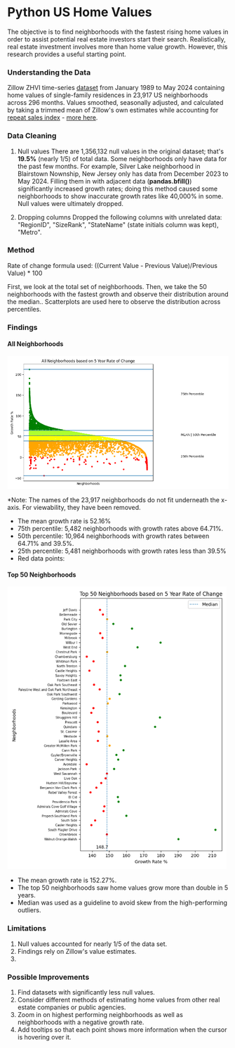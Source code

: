 # Python US Home Values
The objective is to find neighborhoods with the fastest rising home values in order to assist potential real estate investors start their search. Realistically, real estate investment involves more than home value growth. However, this research provides a useful starting point.

### Understanding the Data
Zillow ZHVI time-series [dataset](https://drive.google.com/file/d/1SeR8qDqmhj0YHPOMiBU1zEbyaIjmAnga/view?usp=sharing) from January 1989 to May 2024 containing home values of single-family residences in 23,917 US neighborhoods across 296 months. Values smoothed, seasonally adjusted, and calculated by taking a trimmed mean of Zillow's own estimates while accounting for [repeat sales index](https://www.investopedia.com/terms/r/repeatsales-method.asp) - [more here](https://www.zillow.com/research/methodology-neural-zhvi-32128/). 

### Data Cleaning
1. Null values
There are 1,356,132 null values in the original dataset; that's **19.5%** (nearly 1/5) of total data. Some neighborhoods only have data for the past few months. For example, Silver Lake neighborhood in Blairstown Nownship, New Jersey only has data from December 2023 to May 2024. Filling them in with adjacent data (**pandas.bfill()**) significantly increased growth rates; doing this method caused some neighborhoods to show inaccurate growth rates like 40,000% in some.
Null values were ultimately dropped. 

2. Dropping columns
Dropped the following columns with unrelated data: "RegionID", "SizeRank", "StateName" (state initials column was kept), "Metro".

### Method
Rate of change formula used:
((Current Value - Previous Value)/Previous Value) * 100

First, we look at the total set of neighborhoods. Then, we take the 50 neighborhoods with the fastest growth and observe their distribution around the median.. Scatterplots are used here to observe the distribution across percentiles.

### Findings

#### All Neighborhoods

<img width="800" src="https://github.com/vitoperez117/Python_US_Home_Values/blob/main/Output%20Plots/All%20Neighborhoods%205%20year%20ROC.png">

*Note: The names of the 23,917 neighborhoods do not fit underneath the x-axis. For viewability, they have been removed.
- The mean growth rate is 52.16%
- 75th percentile: 5,482 neighborhoods with growth rates above 64.71%.
- 50th percentile: 10,964 neighborhoods with growth rates between 64.71% and 39.5%.
- 25th percentile: 5,481 neighborhoods with growth rates less than 39.5%
- Red data points: 

#### Top 50 Neighborhoods

<img width="500" src="https://github.com/vitoperez117/Python_US_Home_Values/blob/main/Output%20Plots/Top%2050%20Neighborhoods%20scatterplot.png">

- The mean growth rate is 152.27%.
- The top 50 neighborhoods saw home values grow more than double in 5 years.
- Median was used as a guideline to avoid skew from the high-performing outliers.

### Limitations
1. Null values accounted for nearly 1/5 of the data set.
2. Findings rely on Zillow's value estimates.
3. 

### Possible Improvements
1. Find datasets with significantly less null values.
2. Consider different methods of estimating home values from other real estate companies or public agencies.
3. Zoom in on highest performing neighborhoods as well as neighborhoods with a negative growth rate.
4. Add tooltips so that each point shows more information when the cursor is hovering over it.
